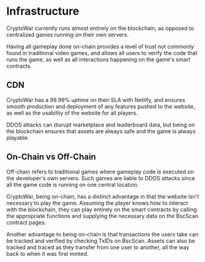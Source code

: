 # Infrastructure

CryptoWar currently runs almost entirely on the blockchain, as opposed to centralized games running on their own servers.

Having all gameplay done on-chain provides a level of trust not commonly found in traditional video games, and allows all users to verify the code that runs the game, as well as all interactions happening on the game's smart contracts.

## CDN

CryptoWar has a 99.99% uptime on their SLA with Netlify, and ensures smooth production and deployment of any features pushed to the website, as well as the usability of the website for all players.

DDOS attacks can disrupt marketplace and leaderboard data, but being on the blockchain ensures that assets are always safe and the game is always playable.

## On-Chain vs Off-Chain

Off-chain refers to traditional games where gameplay code is executed on the developer's own servers. Such games are liable to DDOS attacks since all the game code is running on one central location.

CryptoWar, being on-chain, has a distinct advantage in that the website isn't necessary to play the game. Assuming the player knows how to interact with the blockchain, they can play entirely on the smart contracts by calling the appropriate functions and supplying the necessary data on the BscScan contract pages.

Another advantage to being on-chain is that transactions the users take can be tracked and verified by checking TxIDs on BscScan. Assets can also be tracked and traced as they transfer from one user to another, all the way back to when it was first minted.

